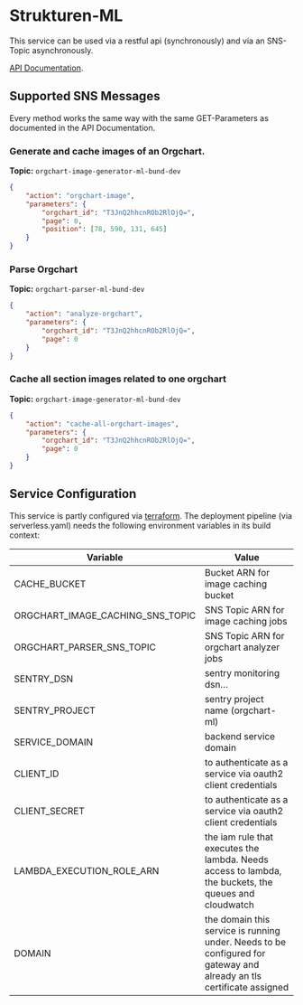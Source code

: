 # Strukturen-ML
This service can be used via a restful api (synchronously) and via an SNS-Topic asynchronously.

[API Documentation](https://ml.beta.strukturen.bund.dev/docs/).

## Supported SNS Messages
Every method works the same way with the same GET-Parameters as documented in the API Documentation.

### Generate and cache images of an Orgchart.
**Topic:** ```orgchart-image-generator-ml-bund-dev```
```json
{
    "action": "orgchart-image",
    "parameters": {
        "orgchart_id": "T3JnQ2hhcnROb2RlOjQ=",
        "page": 0,
        "position": [78, 590, 131, 645]
    }
}
```

### Parse Orgchart
**Topic:** ```orgchart-parser-ml-bund-dev```
```json
{
    "action": "analyze-orgchart",
    "parameters": {
        "orgchart_id": "T3JnQ2hhcnROb2RlOjQ=",
        "page": 0
    }
}
```


### Cache all section images related to one orgchart
**Topic:** ```orgchart-image-generator-ml-bund-dev```
```json
{
    "action": "cache-all-orgchart-images",
    "parameters": {
        "orgchart_id": "T3JnQ2hhcnROb2RlOjQ=",
        "page": 0
    }
}
```


## Service Configuration
This service is partly configured via [terraform](https://github.com/bundesAPI/terraform/blob/main/orgchart_ml.tf). The deployment pipeline (via serverless.yaml) needs the following environment variables in its build context:

| Variable                         | Value                                                                                                                |
|----------------------------------|----------------------------------------------------------------------------------------------------------------------|
| CACHE_BUCKET                     | Bucket ARN for image caching bucket                                                                                  |
| ORGCHART_IMAGE_CACHING_SNS_TOPIC | SNS Topic ARN for image caching jobs                                                                                 |
| ORGCHART_PARSER_SNS_TOPIC        | SNS Topic ARN for orgchart analyzer jobs                                                                             |
| SENTRY_DSN                       | sentry monitoring dsn…                                                                                               |
| SENTRY_PROJECT                   | sentry project name (orgchart-ml)                                                                                    |
| SERVICE_DOMAIN                   | backend service domain                                                                                               |
| CLIENT_ID                        | to authenticate as a service via oauth2 client credentials                                                           |
| CLIENT_SECRET                    | to authenticate as a service via oauth2 client credentials                                                           |
| LAMBDA_EXECUTION_ROLE_ARN        | the iam rule that executes the lambda. Needs access to lambda, the buckets, the queues and cloudwatch                |
| DOMAIN                           | the domain this service is running under. Needs to be configured for gateway and already an tls certificate assigned |
